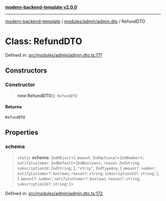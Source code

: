 [**modern-backend-template v2.0.0**](../../../../README.md)

***

[modern-backend-template](../../../../modules.md) / [modules/admin/admin.dto](../README.md) / RefundDTO

# Class: RefundDTO

Defined in: [src/modules/admin/admin.dto.ts:171](https://github.com/maemreyo/saas-4cus-nodejs/blob/2a5b3f3aa11335dfa561e80e1feabb8e6084261e/src/modules/admin/admin.dto.ts#L171)

## Constructors

### Constructor

> **new RefundDTO**(): `RefundDTO`

#### Returns

`RefundDTO`

## Properties

### schema

> `static` **schema**: `ZodObject`\<\{ `amount`: `ZodOptional`\<`ZodNumber`\>; `notifyCustomer`: `ZodDefault`\<`ZodBoolean`\>; `reason`: `ZodString`; `subscriptionId`: `ZodString`; \}, `"strip"`, `ZodTypeAny`, \{ `amount?`: `number`; `notifyCustomer?`: `boolean`; `reason?`: `string`; `subscriptionId?`: `string`; \}, \{ `amount?`: `number`; `notifyCustomer?`: `boolean`; `reason?`: `string`; `subscriptionId?`: `string`; \}\>

Defined in: [src/modules/admin/admin.dto.ts:172](https://github.com/maemreyo/saas-4cus-nodejs/blob/2a5b3f3aa11335dfa561e80e1feabb8e6084261e/src/modules/admin/admin.dto.ts#L172)
